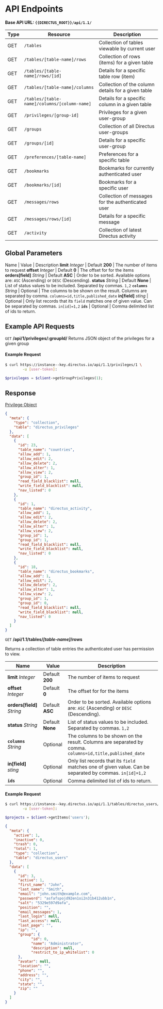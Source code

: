 # API Endpoints

**Base API URL: `{{DIRECTUS_ROOT}}/api/1.1/`**

Type      | Resource | Description
--------- | -------- | -----------
GET | `/tables` | Collection of tables viewable by current user
GET | `/tables/[table-name]/rows` | Collection of rows (items) for a given table
GET | `/tables/[table-name]/rows/[id]` | Details for a specific table row (item)
GET | `/tables/[table-name]/columns` | Collection of the column details for a given table
GET | `/tables/[table-name]/columns/[column-name]` | Details for a specific column in a given table
GET | `/privileges/[group-id]` | Privileges for a given user-group
GET | `/groups` | Collection of all Directus user-groups
GET | `/groups/[id]` | Details for a specific user-group
GET | `/preferences/[table-name]` | Preferences for a specific table
GET | `/bookmarks` | Bookmarks for currently authenticated user
GET | `/bookmarks/[id]` | Bookmarks for a specific user
GET | `/messages/rows` | Collection of messages for the authenticated user
GET | `/messages/rows/[id]` | Details for a specific message
GET | `/activity` | Collection of latest Directus activity

## Global Parameters

<span class="arguments">Name</span> | Value | Description
**limit** _Integer_  |  <span class="default">Default **200**</span>  |  The number of items to request
**offset**  _Integer_ |  <span class="default">Default **0**</span>  |  The offset for for the items
**orders[field]** _String_  |  <span class="default">Default **ASC**</span> |  Order to be sorted. Available options are: `ASC` (Ascending) or `DESC` (Descending).
**status**  _String_ |  <span class="default">Default **None**</span> | List of status values to be included. Separated by commas. `1,2`
**`columns`** _String_  |  <span class="default">Optional</span>  |  The columns to be shown on the result. Columns are separated by comma. `columns=id,title,published_date`
**in[field]**  _sting_ | <span class="default">Optional</span> | Only list records that its `field` matches one of given value. Can be separated by commas. `in[id]=1,2`
**`ids`**  |  <span class="default">Optional</span>  |  Comma delimited list of ids to return.


## Example API Requests

<span class="request">`GET` **/api/1/privileges/:groupId/**</span>
<span class="description">Returns JSON object of the privileges for a given group</span>

#### Example Request

```bash
$ curl https://instance--key.directus.io/api/1.1/privileges/1 \
        -u [user-token]:
```

```php
$privileges = $client->getGroupPrivileges(1);
```

## Response

[Privilege Object](/01-overview/objects-model.md#privilege-object)

```json
{
  "meta": {
    "type": "collection",
    "table": "directus_privileges"
  },
  "data": [
    {
      "id": 23,
      "table_name": "countries",
      "allow_add": 1,
      "allow_edit": 2,
      "allow_delete": 2,
      "allow_alter": 1,
      "allow_view": 2,
      "group_id": 1,
      "read_field_blacklist": null,
      "write_field_blacklist": null,
      "nav_listed": 0
    },
    {
      "id": 1,
      "table_name": "directus_activity",
      "allow_add": 1,
      "allow_edit": 2,
      "allow_delete": 2,
      "allow_alter": 1,
      "allow_view": 2,
      "group_id": 1,
      "group_id": 1,
      "read_field_blacklist": null,
      "write_field_blacklist": null,
      "nav_listed": 0
    },
    {
      "id": 18,
      "table_name": "directus_bookmarks",
      "allow_add": 1,
      "allow_edit": 2,
      "allow_delete": 2,
      "allow_alter": 1,
      "allow_view": 2,
      "group_id": 1,
      "group_id": 0,
      "read_field_blacklist": null,
      "write_field_blacklist": null,
      "nav_listed": 0
    }
  ]
}
```

<span class="request">`GET` **/api/1.1/tables/_[table-name]_/rows**</span>

<span class="description">Returns a collection of table entries the authenticated user has permission to view.</span>

<span class="arguments">Name</span> | Value | Description
----------------------------------- | ----- | ------------
**limit** _Integer_  |  <span class="default">Default **200**</span>  |  The number of items to request
**offset**  _Integer_ |  <span class="default">Default **0**</span>  |  The offset for for the items
**orders[field]** _String_  |  <span class="default">Default **ASC**</span> |  Order to be sorted. Available options are: `ASC` (Ascending) or `DESC` (Descending).
**status**  _String_ |  <span class="default">Default **None**</span> | List of status values to be included. Separated by commas. `1,2`
**`columns`** _String_  |  <span class="default">Optional</span>  |  The columns to be shown on the result. Columns are separated by comma. `columns=id,title,published_date`
**in[field]**  _sting_ | <span class="default">Optional</span> | Only list records that its `field` matches one of given value. Can be separated by commas. `in[id]=1,2`
**`ids`**  |  <span class="default">Optional</span>  |  Comma delimited list of ids to return.

#### Example Request

```bash
$ curl https://instance--key.directus.io/api/1.1/tables/directus_users/rows \
        -u [user-token]:
```

```php
$projects = $client->getItems('users');
```

```json
{
  "meta": {
    "active": 1,
    "inactive": 0,
    "trash": 0,
    "total": 1,
    "type": "collection",
    "table": "directus_users"
  },
  "data": [
    {
      "id": 3,
      "active": 1,
      "first_name": "John",
      "last_name": "Smith",
      "email": "john.smith@example.com",
      "password": "asfafspojd92en1oi2n31b412ubb1n",
      "salt": "5329e597d9afa",
      "position": "",
      "email_messages": 1,
      "last_login": null,
      "last_access": null,
      "last_page": "",
      "ip": "",
      "group": {
            "id": 0,
            "name": "Administrator",
            "description": null,
            "restrict_to_ip_whitelist": 0
      },
      "avatar": null,
      "location": "",
      "phone": "",
      "address": "",
      "city": "",
      "state": "",
      "zip": ""
    }
  ]
}
```
